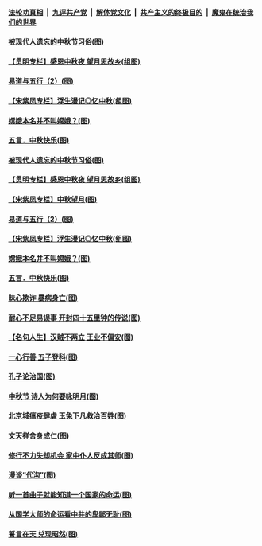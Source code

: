 

####  [法轮功真相](../../../../basic/blob/master/README.md?t=10021002) &nbsp;|&nbsp; [九评共产党](../../../../9ping.md/blob/master/README.md?t=10021002) &nbsp;|&nbsp; [解体党文化](../../../../jtdwh.md/blob/master/README.md?t=10021002)  &nbsp;|&nbsp; [共产主义的终极目的](../../../../gczydzjmd.md/blob/master/README.md?t=10021002) &nbsp;|&nbsp; [魔鬼在统治我们的世界](../../../../mgztzwmdsj.md/blob/master/README.md?t=10021002) 

#### [被现代人遗忘的中秋节习俗(图)](../pages/p7/947855.md?t=10021002) 

#### [【贯明专栏】感恩中秋夜 望月思故乡(组图)](../pages/p7/946621.md?t=10021002) 

#### [易道与五行（2）(图)](../pages/p7/947655.md?t=10021002) 

#### [【宋紫凤专栏】浮生漫记◎忆中秋(组图)](../pages/p7/946829.md?t=10021002) 

#### [嫦娥本名并不叫嫦娥？(图)](../pages/p7/947731.md?t=10021002) 

#### [五言．中秋快乐(图)](../pages/p7/947732.md?t=10021002) 

#### [被现代人遗忘的中秋节习俗(图)](../pages/p7/947855.md?t=10021002) 

#### [【贯明专栏】感恩中秋夜 望月思故乡(组图)](../pages/p7/946621.md?t=10021002) 

#### [【宋紫凤专栏】中秋望月(图)](../pages/p7/947781.md?t=10021002) 

#### [易道与五行（2）(图)](../pages/p7/947655.md?t=10021002) 

#### [【宋紫凤专栏】浮生漫记◎忆中秋(组图)](../pages/p7/946829.md?t=10021002) 

#### [嫦娥本名并不叫嫦娥？(图)](../pages/p7/947731.md?t=10021002) 

#### [五言．中秋快乐(图)](../pages/p7/947732.md?t=10021002) 

#### [昧心欺诈 暴病身亡(图)](../pages/p7/947378.md?t=10021002) 

#### [耐心不足易误事 开封四十五里钟的传说(图)](../pages/p7/947634.md?t=10021002) 

#### [【名句人生】汉贼不两立 王业不偏安(图)](../pages/p7/947564.md?t=10021002) 

#### [一心行善 五子登科(图)](../pages/p7/947377.md?t=10021002) 

#### [孔子论治国(图)](../pages/p7/947334.md?t=10021002) 

#### [中秋节 诗人为何要咏明月(图)](../pages/p7/947465.md?t=10021002) 

#### [北京城瘟疫肆虐 玉兔下凡救治百姓(图)](../pages/p7/947538.md?t=10021002) 

#### [文天祥舍身成仁(图)](../pages/p7/947375.md?t=10021002) 

#### [修行不力失却机会 家中仆人反成其师(图)](../pages/p7/947366.md?t=10021002) 

#### [漫谈“代沟”(图)](../pages/p7/947136.md?t=10021002) 

#### [听一首曲子就能知道一个国家的命运(图)](../pages/p7/947339.md?t=10021002) 

#### [从国学大师的命运看中共的卑鄙无耻(图)](../pages/p7/943386.md?t=10021002) 

#### [誓言在天 兑现昭然(图)](../pages/p7/947123.md?t=10021002) 

